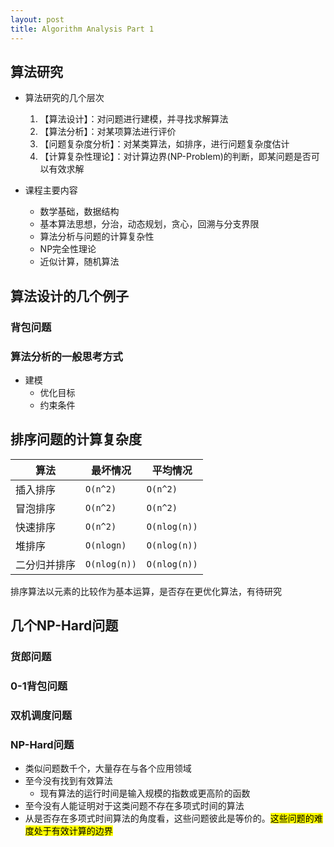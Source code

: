 ```yaml
---
layout: post
title: Algorithm Analysis Part 1
---
```


## 算法研究

- 算法研究的几个层次
    1. 【算法设计】：对问题进行建模，并寻找求解算法
    2. 【算法分析】：对某项算法进行评价
    3. 【问题复杂度分析】：对某类算法，如排序，进行问题复杂度估计
    4. 【计算复杂性理论】：对计算边界(NP-Problem)的判断，即某问题是否可以有效求解

- 课程主要内容
    - 数学基础，数据结构
    - 基本算法思想，分治，动态规划，贪心，回溯与分支界限
    - 算法分析与问题的计算复杂性
    - NP完全性理论
    - 近似计算，随机算法



## 算法设计的几个例子

### 背包问题


### 算法分析的一般思考方式

- 建模
    - 优化目标
    - 约束条件

## 排序问题的计算复杂度

|算法|最坏情况|平均情况|
|---|-------|------|
|插入排序| `O(n^2)`| `O(n^2)`|
|冒泡排序| `O(n^2)`| `O(n^2)`|
|快速排序| `O(n^2)`| `O(nlog(n))`|
|堆排序| `O(nlogn)`| `O(nlog(n))`|
|二分归并排序| `O(nlog(n))`| `O(nlog(n))`|

排序算法以元素的比较作为基本运算，是否存在更优化算法，有待研究


## 几个NP-Hard问题

### 货郎问题

### 0-1背包问题

### 双机调度问题


### NP-Hard问题

- 类似问题数千个，大量存在与各个应用领域
- 至今没有找到有效算法
    - 现有算法的运行时间是输入规模的指数或更高阶的函数
- 至今没有人能证明对于这类问题不存在多项式时间的算法
- 从是否存在多项式时间算法的角度看，这些问题彼此是等价的。<mark>这些问题的难度处于有效计算的边界</mark>

